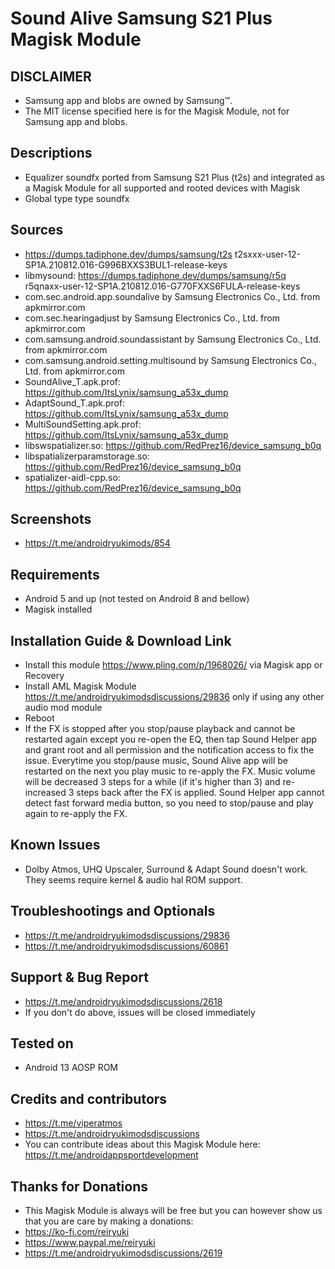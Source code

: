 # Sound Alive Samsung S21 Plus Magisk Module

## DISCLAIMER
- Samsung app and blobs are owned by Samsung™.
- The MIT license specified here is for the Magisk Module, not for Samsung app and blobs.

## Descriptions
- Equalizer soundfx ported from Samsung S21 Plus (t2s) and integrated as a Magisk Module for all supported and rooted devices with Magisk
- Global type type soundfx

## Sources
- https://dumps.tadiphone.dev/dumps/samsung/t2s t2sxxx-user-12-SP1A.210812.016-G996BXXS3BUL1-release-keys
- libmysound: https://dumps.tadiphone.dev/dumps/samsung/r5q r5qnaxx-user-12-SP1A.210812.016-G770FXXS6FULA-release-keys
- com.sec.android.app.soundalive by Samsung Electronics Co., Ltd. from apkmirror.com
- com.sec.hearingadjust by Samsung Electronics Co., Ltd. from apkmirror.com
- com.samsung.android.soundassistant by Samsung Electronics Co., Ltd. from apkmirror.com
- com.samsung.android.setting.multisound by Samsung Electronics Co., Ltd. from apkmirror.com
- SoundAlive_T.apk.prof: https://github.com/ItsLynix/samsung_a53x_dump
- AdaptSound_T.apk.prof: https://github.com/ItsLynix/samsung_a53x_dump
- MultiSoundSetting.apk.prof: https://github.com/ItsLynix/samsung_a53x_dump
- libswspatializer.so: https://github.com/RedPrez16/device_samsung_b0q
- libspatializerparamstorage.so: https://github.com/RedPrez16/device_samsung_b0q
- spatializer-aidl-cpp.so: https://github.com/RedPrez16/device_samsung_b0q

## Screenshots
- https://t.me/androidryukimods/854

## Requirements
- Android 5 and up (not tested on Android 8 and bellow)
- Magisk installed

## Installation Guide & Download Link
- Install this module https://www.pling.com/p/1968026/ via Magisk app or Recovery
- Install AML Magisk Module https://t.me/androidryukimodsdiscussions/29836 only if using any other audio mod module
- Reboot
- If the FX is stopped after you stop/pause playback and cannot be restarted again except you re-open the EQ,
  then tap Sound Helper app and grant root and all permission and the notification access to fix the issue.
  Everytime you stop/pause music, Sound Alive app will be restarted on the next you play music to re-apply the FX.
  Music volume will be decreased 3 steps for a while (if it's higher than 3) and re-increased 3 steps back after the FX is applied.
  Sound Helper app cannot detect fast forward media button, so you need to stop/pause and play again to re-apply the FX.

## Known Issues
- Dolby Atmos, UHQ Upscaler, Surround & Adapt Sound doesn't work. They seems require kernel & audio hal ROM support.

## Troubleshootings and Optionals
- https://t.me/androidryukimodsdiscussions/29836
- https://t.me/androidryukimodsdiscussions/60861

## Support & Bug Report
- https://t.me/androidryukimodsdiscussions/2618
- If you don't do above, issues will be closed immediately

## Tested on
- Android 13 AOSP ROM

## Credits and contributors
- https://t.me/viperatmos
- https://t.me/androidryukimodsdiscussions
- You can contribute ideas about this Magisk Module here: https://t.me/androidappsportdevelopment

## Thanks for Donations
- This Magisk Module is always will be free but you can however show us that you are care by making a donations:
- https://ko-fi.com/reiryuki
- https://www.paypal.me/reiryuki
- https://t.me/androidryukimodsdiscussions/2619


